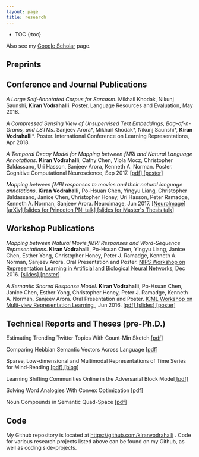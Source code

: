 ```yaml
---
layout: page
title: research
---
```



<!-- example of the message class
<p class="message">
  My name is Kiran Vodrahalli. 
</p>
-->

* TOC
{:toc}

Also see my [Google Scholar](https://scholar.google.com/citations?user=fHYRTzMAAAAJ&hl=en) page.

## Preprints

## Conference and Journal Publications 

*A Large Self-Annotated Corpus for Sarcasm*. Mikhail Khodak, Nikunj Saunshi, **Kiran Vodrahalli**. Poster. Language Resources and Evaluation, May 2018.


*A Compressed Sensing View of Unsupervised Text Embeddings, Bag-of-n-Grams, and LSTMs*. Sanjeev Arora\*, Mikhail Khodak\*, Nikunj Saunshi\*, **Kiran Vodrahalli**\*. Poster. International Conference on Learning Representations, Apr 2018.


*A Temporal Decay Model for Mapping between fMRI and Natural Language Annotations*. **Kiran Vodrahalli**, Cathy Chen, Viola Mocz, Christopher Baldassano, Uri Hasson, Sanjeev Arora, Kenneth A. Norman. Poster. Cognitive Computational Neuroscience, Sep 2017. <a href= "{{ site.baseurl }}/research/ccn17.pdf" title= "ccn17"> [pdf] </a> <a href="{{site.baseurl }}/talks/ccn17_poster.pdf" title="ccn17"> [poster] </a>


*Mapping between fMRI responses to movies and their natural language annotations*. **Kiran Vodrahalli**, Po-Hsuan Chen, Yingyu Liang, Christopher Baldassano, Janice Chen, Christopher Honey, Uri Hasson, Peter Ramadge, Kenneth A. Norman, Sanjeev Arora. Neuroimage, Jun 2017. <a href="http://www.sciencedirect.com/science/article/pii/S1053811917305128" title="neuroimage"> [NeuroImage] </a> <a href="https://arxiv.org/abs/1610.03914" title="neuroimage_arxiv"> [arXiv] </a><a href="{{site.baseurl }}/talks/PNI_Sept17.pdf" title="PNI_sept17"> [slides for Princeton PNI talk] </a> <a href="{{site.baseurl }}/talks/MSE_presentation_may10.pdf" title="masters_thesis"> [slides for Master's Thesis talk] </a> 

## Workshop Publications

*Mapping between Natural Movie fMRI Responses and Word-Sequence Representations*. **Kiran Vodrahalli**, Po-Hsuan Chen, Yingyu Liang, Janice Chen, Esther Yong, Christopher
Honey, Peter J. Ramadge, Kenneth A. Norman, Sanjeev Arora. Oral Presentation and Poster. [NIPS Workshop on Representation Learning in Artificial and Biological Neural Networks](https://arxiv.org/abs/1701.01437), Dec 2016. <a href="{{site.baseurl }}/talks/NIPS2016_kiranvodrahalli_presentation.pdf" title="ssrm_nips16"> [slides] </a> <a href="{{site.baseurl }}/talks/nips16_MLINI_poster.pdf" title="ssrm_nips16"> [poster] </a>

*A Semantic Shared Response Model*. **Kiran Vodrahalli**, Po-Hsuan Chen, Janice Chen, Esther Yong, Christopher Honey, Peter J. Ramadge, Kenneth A. Norman, Sanjeev Arora. Oral Presentation and Poster. <a href = "http://ttic.uchicago.edu/~wwang5/ICML2016_MVRL/" title = "MVRL"> ICML Workshop on Multi-view Representation Learning </a>, Jun 2016. <a href= "{{ site.baseurl }}/research/icml16_mvrl.pdf" title= "cos521"> [pdf] </a><a href="{{site.baseurl }}/talks/A_Semantic_Shared_Response_Model.pdf" title="srm_icml16"> [slides] </a> <a href="{{site.baseurl }}/talks/icml16_MVRL_poster.pdf" title="ssrm_icml16"> [poster] </a>


## Technical Reports and Theses (pre-Ph.D.)  

Estimating Trending Twitter Topics With Count-Min Sketch <a href= "{{ site.baseurl }}/research/cos521paper.pdf" title= "cos521"> [pdf] </a>

<!-- My final project for <a href= "http://www.cs.princeton.edu/courses/archive/fall14/cos521/" title= "cos521"> COS 521: Advanced Algorithms</a> was joint with Evan Miller (Princeton COS '16) and Albert Lee (Princeton COS '16). We attempted to solve the following problem: Given a time series of Twitter data, can we infer current trending topics on Twitter while appropriately discounting past tweets using a sketch-based approach? We tweaked the Hokusai data structure <a href= "http://www.auai.org/uai2012/papers/231.pdf" title= "Hokusai"> [Matusevych et al 2012]</a> and implemented it, then ran experiments on Twitter data. -->

Comparing Hebbian Semantic Vectors Across Language <a href= "{{ site.baseurl }}/research/neu330paper.pdf" title= "neu330"> [pdf] </a>

<!-- My final project for NEU 330, Connectionist Models, focused on building Hebbian neural network word vector models for parallel corpora, with the purpose of evaluating the word vectors based on how similarly the word vectors for translation pairs behaved in their respective corpora. The principle I held throughout the project was simply that changing language should essentially not effect the representation of a word/concept in a high-dimensional vector space. I both proposed methods of evaluation and made use of previously used metrics to evaluate the 9 models considered. The texts used to form the word vectors were Harry Potter and The Philosopher's Stone and its French counterpart. -->

Sparse, Low-dimensional and Multimodal Representations of Time Series for Mind-Reading <a href= "{{ site.baseurl }}/research/cos513paper.pdf" title= "cos513"> [pdf] </a> <a href= "{{ site.baseurl }}/research/cos513/" title= "cos513blog"> [blog] </a> 

<!-- This work is joint with Lydia Liu (Princeton ORFE '17) and Niranjani Prasad (Grad Student, Princeton CS Department). We investigated the application of sparse canonical correlation analysis (sCCA) as a tool for creating low-dimensional combined representations of EEG/MEG and fMRI brain data. We used two experiments to demonstrate that our low-dimensional representation retained useful information by testing on two datasets: One was a paired EEG-fMRI time series oddball response dataset and the other was a paired MEG-fMRI time series dataset of subjects looking at various types of objects (<a href = "http://people.csail.mit.edu/rmcichy/publication_pdfs/Cichy_et_al_NN_2014.pdf" title="cichy2014"> Resolving human object recognition in space and time (Cichy et. al, 2014) </a>). In both instances we outperformed other traditional methods of low-dimensional representation, including PCA and ICA. We submitted our work as a project for <a href= "http://www.cs.princeton.edu/~bee/courses/cos513.html" title= "cos513web"> COS 513: Foundations of Probabilistic Modeling</a>, taught by Prof. Barbara Engelhardt. -->

Learning Shifting Communities Online in the Adversarial Block Model<a href= "{{ site.baseurl }}/research/apc529paper.pdf" title= "apc529"> [pdf] </a>

<!--
perhaps put this in a different section, e.g. surveys section? (papers which are more surveys than original work, like ramon class, etc.)

For the final project in APC 529: Coding Theory and Random Graphs, taught by Professor Emmanuel Abbé, I analyzed the Stochastic Block Model (SBM) from the perpsective of online optimization, making use of recent results in the online learning of eigenvectors and the exact recovery setting of the SBM to build a framework for learning communities as they change over time with guaranteed regret bounds. --> 

Solving Word Analogies With Convex Optimization <a href= "{{ site.baseurl }}/research/cos511paper.pdf" title= "cos511"> [pdf] </a>

<!-- My final project for <a href= "http://www.cs.princeton.edu/courses/archive/spring15/cos511/" title= "cos511"> COS 511: Theoretical Machine Learning</a> investigated convex loss functions for learning word vectors to solve word analogy problems. Word analogies are of the form king:man :: queen:woman. Given three of the four words, the task is to correctly identify the fourth. Traditionally, this problem is approached in the unsupervised setting and texts are used to learn which words are most relevant. Word vectors, word representations in high-dimensional real space, are often used (particularly in the past few years) as a solution to the analogy problem via dot-product queries, an approach which has recently been validated by <a href= "http://arxiv.org/abs/1502.03520" title= "random_walks_semantic_space"> [Arora et al (2015)]</a>. I formulated a convex loss with which to train word vectors that in principle keeps the spirit of the dot product query intuition, implemented AdaGrad <a href= "http://www.jmlr.org/papers/volume12/duchi11a/duchi11a.pdf" title= "AdaGrad"> [Duchi et al (2011)]</a>, and trained on word pairs. -->

Noun Compounds in Semantic Quad-Space <a href="{{ site.baseurl}}/research/iw2014paper.pdf" title= "iw2014"> [pdf] </a>

<!-- My junior independent work with Dr. Christiane Fellbaum aimed to build a model for analyzing the similarity between noun compounds, which consist of a modifier noun and a head noun, like "life force." Accurate parsing can greatly improve question answering systems for various knowledge bases. For example, medical QA systems must correctly parse noun compounds like "human colon cancer line" to answer questions accurately. I looked at several approaches to analyzing the similarity of noun compounds and built a vector space model of noun compounds, inspired by the papers of Turney <a href= "http://arxiv.org/abs/1309.4035" title="Domain_and_function"> [Turney 2013]</a> and Fyshe <a href= "http://www.aclweb.org/anthology/W13-3510" title="fyshe_paper"> [Fyshe et al 2013] </a>. I extended Turney's dual-space model to a quad space model and ran it on two large corpora, <a href= "http://corpus.byu.edu/coca/" title="coca"> COCA </a>  and <a href= "http://corpus.byu.edu/glowbe/" title="glowbe"> GloWbE </a>. I then evaluated the results by comparing to a ground truth provided by Mechanical Turk workers. --> 

<!-- * Characterizing Intellectual Interests with SVM
In fall 2013, I began working with Professor Sam Wang of Princeton Neuroscience Institute (PNI) on applying machine learning to an intellectual interest survey, which attempts to identify the discipline and intensity of academic interest in survey respondents. The goal of the project was to investigate intellectual interest as a potential phenotypic marker for autism. In order to study whether this hypothesis was plausible, we had survey responses from two groups of people. The Simons Simplex Collection (SSC) dataset is a repository of genetic samples from families where one child is affected with an autism spectrum disorder. We had survey responses from simplex members, the parents of autistic children. The other responses were obtained by polling readers of Professor Wang's political blog. My role in this project was to create a classifier which given a survey response could output a score indicating certainty that the survey respondent had a particular intellectual interest; for instance, the humanities. This project was my first exposure to the difficulty of munging through data and the application of machine learning to problems in cognitive science. The classifier I eventually trained had \\(94\\)% accuracy for determining intellectual interest, making the survey-classifier pair potentially useful as a tool. -->


## Code

My Github repository is located at <a href = "https://github.com/kiranvodrahalli" title="github"> https://github.com/kiranvodrahalli </a>. Code for various research projects listed above can be found on my Github, as well as coding side-projects.  

